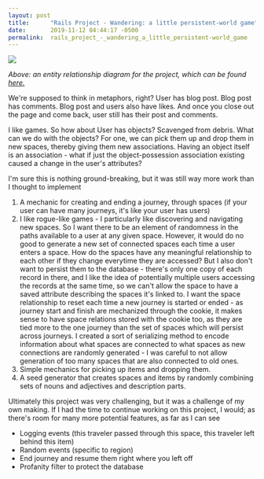 ```yaml
---
layout: post
title:      "Rails Project - Wandering: a little persistent-world game"
date:       2019-11-12 04:44:17 -0500
permalink:  rails_project_-_wandering_a_little_persistent-world_game
---
```


![](https://i.imgur.com/r2XANrb.png)

*Above: an entity relationship diagram for the project, which can be found [here.](https://github.com/khongcodes2/Wandering)*

We're supposed to think in metaphors, right?
User has blog post. Blog post has comments. Blog post and users also have likes. And once you close out the page and come back, user still has their post and comments.

I like games. So how about User has objects? Scavenged from debris. What can we do with the objects? For one, we can pick them up and drop them in new spaces, thereby giving them new associations. Having an object itself is an association - what if just the object-possession association existing caused a change in the user's attributes?

I'm sure this is nothing ground-breaking, but it was still way more work than I thought to implement
1. A mechanic for creating and ending a journey, through spaces (if your user can have many journeys, it's like your user has users)
2. I like rogue-like games - I particularly like discovering and navigating new spaces. So I want there to be an element of randomness in the paths available to a user at any given space. However, it would do no good to generate a new set of connected spaces each time a user enters a space. How do the spaces have any meaningful relationship to each other if they change everytime they are accessed? But I also don't want to persist them to the database - there's only one copy of each record in there, and I like the idea of potentially multiple users accessing the records at the same time, so we can't allow the space to have a saved attribute describing the spaces it's linked to. I want the space relationship to reset each time a new journey is started or ended - as journey start and finish are mechanized through the cookie, it makes sense to have space relations stored with the cookie too, as they are tied more to the one journey than the set of spaces which will persist across journeys. I created a sort of serializing method to encode information about what spaces are connected to what spaces as new connections are randomly generated - I was careful to not allow generation of too many spaces that are also connected to old ones.
3. Simple mechanics for picking up items and dropping them.
4. A seed generator that creates spaces and items by randomly combining sets of nouns and adjectives and description parts.

Ultimately this project was very challenging, but it was a challenge of my own making. If I had the time to continue working on this project, I would; as there's room for many more potential features, as far as I can see
* Logging events (this traveler passed through this space, this traveler left behind this item)
* Random events (specific to region)
* End journey and resume them right where you left off
* Profanity filter to protect the database
